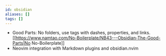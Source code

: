 ```yaml
---
id: obsidian
aliases: []
tags: []
---
```


- Good Parts: No folders, use tags with dashes, properties, and links. [[https://www.namtao.com/No-Boilerplate/NB43---Obsidian-The-Good-Parts|No No-Boilerplate]]
- Neovim integration with Markdown plugins and obsidian.nvim 
